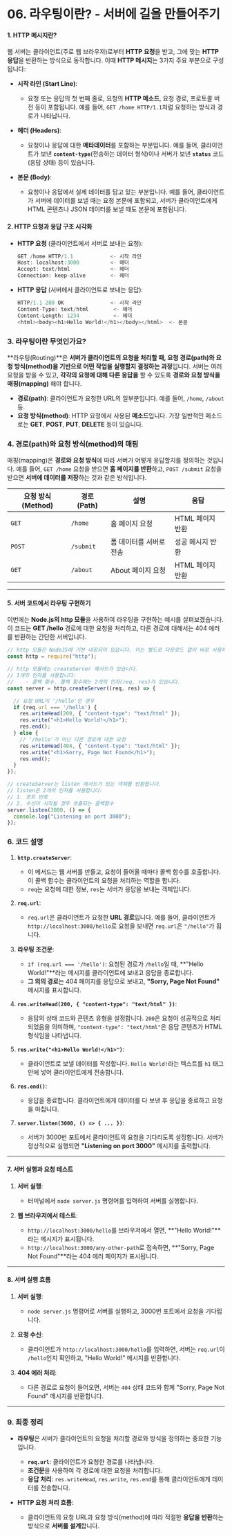 # 06. 라우팅이란? - 서버에 길을 만들어주기

#### 1. **HTTP 메시지란?**

웹 서버는 클라이언트(주로 웹 브라우저)로부터 **HTTP 요청**을 받고, 그에 맞는 **HTTP 응답**을 반환하는 방식으로 동작합니다. 이때 **HTTP 메시지**는 3가지 주요 부분으로 구성됩니다:

- **시작 라인 (Start Line)**:
  - 요청 또는 응답의 첫 번째 줄로, 요청의 **HTTP 메소드**, 요청 경로, 프로토콜 버전 등이 포함됩니다. 예를 들어, `GET /home HTTP/1.1`처럼 요청하는 방식과 경로가 나타납니다.
  
- **헤더 (Headers)**:
  - 요청이나 응답에 대한 **메타데이터**를 포함하는 부분입니다. 예를 들어, 클라이언트가 보낸 **`content-type`**(전송하는 데이터 형식)이나 서버가 보낸 **`status`** 코드(응답 상태) 등이 있습니다.
  
- **본문 (Body)**:
  - 요청이나 응답에서 실제 데이터를 담고 있는 부분입니다. 예를 들어, 클라이언트가 서버에 데이터를 보낼 때는 요청 본문에 포함되고, 서버가 클라이언트에게 HTML 콘텐츠나 JSON 데이터를 보낼 때도 본문에 포함됩니다.

#### 2. **HTTP 요청과 응답 구조 시각화**

- **HTTP 요청** (클라이언트에서 서버로 보내는 요청):
  ```js
  GET /home HTTP/1.1            <- 시작 라인
  Host: localhost:3000          <- 헤더
  Accept: text/html             <- 헤더
  Connection: keep-alive        <- 헤더
  ```

- **HTTP 응답** (서버에서 클라이언트로 보내는 응답):
  ```js
  HTTP/1.1 200 OK               <- 시작 라인
  Content-Type: text/html        <- 헤더
  Content-Length: 1234           <- 헤더
  <html><body><h1>Hello World!</h1></body></html>  <- 본문
  ```

### 3. **라우팅이란 무엇인가요?**

**라우팅(Routing)**은 **서버가 클라이언트의 요청을 처리할 때, 요청 경로(path)와 요청 방식(method)을 기반으로 어떤 작업을 실행할지 결정하는 과정**입니다. 서버는 여러 요청을 받을 수 있고, **각각의 요청에 대해 다른 응답을** 할 수 있도록 **경로와 요청 방식을 매핑(mapping)** 해야 합니다.

- **경로(path)**: 클라이언트가 요청한 URL의 일부분입니다. 예를 들어, `/home`, `/about` 등.
- **요청 방식(method)**: HTTP 요청에서 사용된 **메소드**입니다. 가장 일반적인 메소드로는 **GET**, **POST**, **PUT**, **DELETE** 등이 있습니다.

### 4. **경로(path)와 요청 방식(method)의 매핑**

매핑(mapping)은 **경로와 요청 방식**에 따라 서버가 어떻게 응답할지를 정의하는 것입니다. 예를 들어, `GET /home` 요청을 받으면 **홈 페이지를 반환**하고, `POST /submit` 요청을 받으면 **서버에 데이터를 저장**하는 것과 같은 방식입니다.


| 요청 방식 (Method) | 경로 (Path) | 설명                              | 응답 |
|------------------|------------|---------------------------------|------|
| `GET`            | `/home`    | 홈 페이지 요청                   | HTML 페이지 반환 |
| `POST`           | `/submit`  | 폼 데이터를 서버로 전송          | 성공 메시지 반환 |
| `GET`            | `/about`   | About 페이지 요청                | HTML 페이지 반환 |

---

#### 5. **서버 코드에서 라우팅 구현하기**

이번에는 **Node.js의 http 모듈**을 사용하여 라우팅을 구현하는 예시를 살펴보겠습니다. 이 코드는 **GET /hello** 경로에 대한 요청을 처리하고, 다른 경로에 대해서는 404 에러를 반환하는 간단한 서버입니다.

```javascript
// http 모듈은 NodeJS에 기본 내장되어 있습니다. 이는 별도로 다운로드 없이 바로 사용하시면 됩니다.
const http = require("http");

// http 모듈에는 createServer 메서드가 있습니다.
// 1개의 인자를 사용합니다:
//    - 콜백 함수. 콜백 함수에는 2개의 인자(req, res)가 있습니다.
const server = http.createServer((req, res) => {

  // 요청 URL이 '/hello'인 경우
  if (req.url === '/hello') {
    res.writeHead(200, { "content-type": "text/html" });
    res.write("<h1>Hello World!</h1>");
    res.end();
  } else {
    // '/hello'가 아닌 다른 경로에 대한 요청
    res.writeHead(404, { "content-type": "text/html" });
    res.write("<h1>Sorry, Page Not Found</h1>");
    res.end();
  }
});

// createServer는 listen 메서드가 있는 객체를 반환합니다.
// listen은 2개의 인자를 사용합니다:
// 1. 포트 번호
// 2. 수신이 시작될 경우 호출되는 콜백함수
server.listen(3000, () => {
  console.log("Listening on port 3000");
});
```

### 6. **코드 설명**

1. **`http.createServer`**:
   - 이 메서드는 웹 서버를 만들고, 요청이 들어올 때마다 콜백 함수를 호출합니다. 이 콜백 함수는 클라이언트의 요청을 처리하는 역할을 합니다.
   - `req`는 요청에 대한 정보, `res`는 서버가 응답을 보내는 객체입니다.

2. **`req.url`**:
   - `req.url`은 클라이언트가 요청한 **URL 경로**입니다. 예를 들어, 클라이언트가 `http://localhost:3000/hello`로 요청을 보내면 `req.url`은 `"/hello"`가 됩니다.

3. **라우팅 조건문**:
   - `if (req.url === '/hello')`: 요청된 경로가 `/hello`일 때, **"Hello World!"**라는 메시지를 클라이언트에 보내고 응답을 종료합니다.
   - **그 외의 경로**는 404 페이지를 응답으로 보내고, **"Sorry, Page Not Found"** 메시지를 표시합니다.

4. **`res.writeHead(200, { "content-type": "text/html" })`**:
   - 응답의 상태 코드와 콘텐츠 유형을 설정합니다. `200`은 요청이 성공적으로 처리되었음을 의미하며, `"content-type": "text/html"`은 응답 콘텐츠가 HTML 형식임을 나타냅니다.

5. **`res.write("<h1>Hello World!</h1>")`**:
   - 클라이언트로 보낼 데이터를 작성합니다. `Hello World!`라는 텍스트를 `h1` 태그 안에 넣어 클라이언트에게 전송합니다.

6. **`res.end()`**:
   - 응답을 종료합니다. 클라이언트에게 데이터를 다 보낸 후 응답을 종료하고 요청을 마칩니다.

7. **`server.listen(3000, () => { ... })`**:
   - 서버가 3000번 포트에서 클라이언트의 요청을 기다리도록 설정합니다. 서버가 정상적으로 실행되면 **"Listening on port 3000"** 메시지를 출력합니다.

---

#### 7. **서버 실행과 요청 테스트**

1. **서버 실행**:
   - 터미널에서 `node server.js` 명령어를 입력하여 서버를 실행합니다.

2. **웹 브라우저에서 테스트**:
   - `http://localhost:3000/hello`를 브라우저에서 열면, **"Hello World!"**라는 메시지가 표시됩니다.
   - `http://localhost:3000/any-other-path`로 접속하면, **"Sorry, Page Not Found"**라는 404 에러 페이지가 표시됩니다.

---

#### 8. **서버 실행 흐름**

1. **서버 실행**:
   - `node server.js` 명령어로 서버를 실행하고, 3000번 포트에서 요청을 기다립니다.
   
2. **요청 수신**:
   - 클라이언트가 `http://localhost:3000/hello`를 입력하면, 서버는 `req.url`이 `/hello`인지 확인하고, "Hello World!" 메시지를 반환합니다.
   
3. **404 에러 처리**:
   - 다른 경로로 요청이 들어오면, 서버는 `404` 상태 코드와 함께 "Sorry, Page Not Found" 메시지를 반환합니다.

---

### 9. **최종 정리**

- **라우팅**은 서버가 클라이언트의 요청을 처리할 경로와 방식을 정의하는 중요한 기능입니다.
  - **`req.url`**: 클라이언트가 요청한 경로를 나타냅니다.
  - **조건문**을 사용하여 각 경로에 대한 요청을 처리합니다.
  - **응답 처리**: `res.writeHead`, `res.write`, `res.end`를 통해 클라이언트에게 데이터를 전송합니다.

- **HTTP 요청 처리 흐름**:
  - 클라이언트의 요청 URL과 요청 방식(method)에 따라 적절한 **응답을 반환**하는 방식으로 **서버를 설계**합니다.
